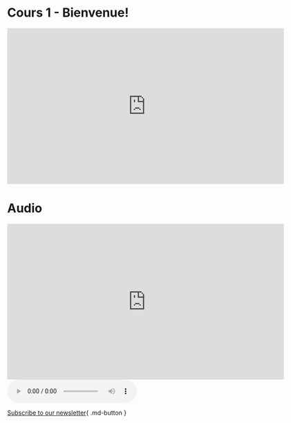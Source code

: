 # Cours 1 - Bienvenue!

<iframe src="https://cmontmorency365-my.sharepoint.com/personal/lora_boisvert_cmontmorency_qc_ca/_layouts/15/embed.aspx?UniqueId=c33b1fa0-e9d5-464e-9d9f-d8a5209138c7&embed=%7B%22ust%22%3Atrue%2C%22hv%22%3A%22CopyEmbedCode%22%7D&referrer=StreamWebApp&referrerScenario=EmbedDialog.Create" width="640" height="360" frameborder="0" scrolling="no" allowfullscreen title="03_presentation_interface.mp4"></iframe>

# Audio
<iframe src="https://cmontmorency365.sharepoint.com/sites/Test814/_layouts/15/embed.aspx?UniqueId=f160b7fc-0c02-48bb-a2e2-891537c26874&embed=%7B%22ust%22%3Atrue%2C%22hv%22%3A%22CopyEmbedCode%22%7D&referrer=StreamWebApp&referrerScenario=EmbedDialog.Create" width="640" height="360" frameborder="0" scrolling="no" allowfullscreen title="JeanToba-LeManegePourLesAntilles.mp3"></iframe>

<audio controls>
<source src="https://cmontmorency365.sharepoint.com/:u:/r/sites/Test814/Documents%20partages/General/JeanToba-LeManegePourLesAntilles.mp3?csf=1&web=1&e=74LpGf">
</audio>

[Subscribe to our newsletter](https://cmontmorency365-my.sharepoint.com/:v:/g/personal/lora_boisvert_cmontmorency_qc_ca/EVmoKapTOL1Am-kdZ2p9yTYBpBSGgi6B7rUxMS46wNZfLw?e=b1og10){ .md-button }


